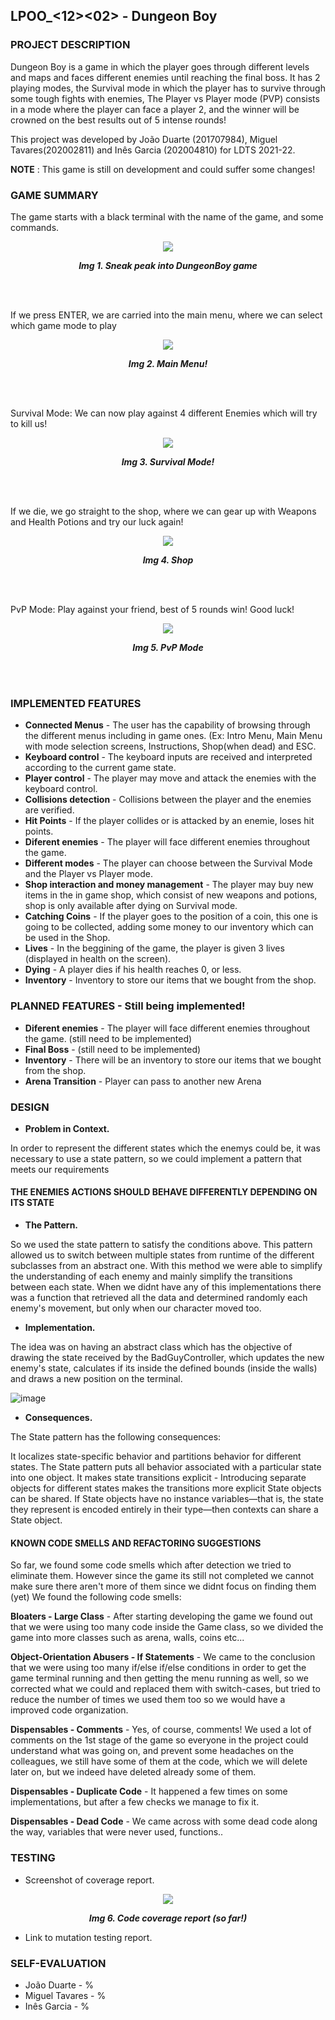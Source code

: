 ## LPOO_<12><02> - Dungeon Boy

### PROJECT DESCRIPTION
Dungeon Boy is a game in which the player goes through different levels and maps and faces different enemies until reaching the final boss. It has 2 playing modes, the Survival mode in which the player has to survive through some tough fights with enemies, The Player vs Player mode (PVP) consists in a mode where the player can face a player 2, and the winner will be crowned on the best results out of 5 intense rounds!

This project was developed by João Duarte (201707984), Miguel Tavares(202002811) and Inês Garcia (202004810) for LDTS 2021-22.

**NOTE** : This game is still on development and could suffer some changes!

### GAME SUMMARY

The game starts with a black terminal with the name of the game, and some commands.

<p align="center" justify="center">
  <img src="https://user-images.githubusercontent.com/52889593/148138582-3bba6e0e-ec13-4da5-8398-d42c02853e32.png"/>
</p>
<p align="center">
  <b><i>Img 1. Sneak peak into DungeonBoy game</i></b>
</p>
<br>
<br />


If we press ENTER, we are carried into the main menu, where we can select which game mode to play 

<p align="center" justify="center">
  <img src="https://user-images.githubusercontent.com/52889593/148138743-0b59bb66-2572-413a-b573-dadb35796689.png"/>
</p>
<p align="center">
  <b><i>Img 2. Main Menu!</i></b>
</p>
<br>
<br />


Survival Mode: We can now play against 4 different Enemies which will try to kill us!


<p align="center" justify="center">
  <img src="https://user-images.githubusercontent.com/52889593/148377444-c903cf90-61a6-4f22-985e-bb82b08d00ab.png"/>
</p>
<p align="center">
  <b><i>Img 3. Survival Mode!</i></b>
</p>
<br>
<br />


If we die, we go straight to the shop, where we can gear up with Weapons and Health Potions and try our luck again!

<p align="center" justify="center">
  <img src="https://user-images.githubusercontent.com/52889593/148377558-fc3af7d6-02b2-4b05-8afd-a58bebee20d7.png"/>
</p>
<p align="center">
  <b><i>Img 4. Shop</i></b>
</p>
<br>
<br />


PvP Mode: Play against your friend, best of 5 rounds win! Good luck!

<p align="center" justify="center">
  <img src="https://user-images.githubusercontent.com/52889593/148138866-38876123-19e6-4a9c-9567-150c9f001c57.png"/>
</p>
<p align="center">
  <b><i>Img 5. PvP Mode </i></b>
</p>
<br>
<br />



### IMPLEMENTED FEATURES

- **Connected Menus** - The user has the capability of browsing through the different menus including in game ones. (Ex: Intro Menu, Main Menu with mode selection screens, Instructions,  Shop(when dead) and ESC.
- **Keyboard control** - The keyboard inputs are received and interpreted according to the current game state.
- **Player control** - The player may move and attack the enemies with the keyboard control.
- **Collisions detection** - Collisions between the player and the enemies are verified.
- **Hit Points** - If the player collides or is attacked by an enemie, loses hit points. 
- **Diferent enemies** - The player will face different enemies throughout the game.
- **Different modes** - The player can choose between the Survival Mode and the Player vs Player mode.
- **Shop interaction and money management** - The player may buy new items in the in game shop, which consist of new weapons and potions, shop is only available after dying on Survival mode.
- **Catching Coins** - If the player goes to the position of a coin, this one is going to be collected, adding some money to our inventory which can be used in the Shop.
- **Lives** - In the beggining of the game, the player is given 3 lives (displayed in health on the screen).
- **Dying** - A player dies if his health reaches 0, or less.
- **Inventory** - Inventory to store our items that we bought from the shop.


### PLANNED FEATURES - Still being implemented!


- **Diferent enemies** - The player will face different enemies throughout the game.  (still need to be implemented)
- **Final Boss** - (still need to be implemented)
- **Inventory** - There will be an inventory to store our items that we bought from the shop.
- **Arena Transition** - Player can pass to another new Arena


### DESIGN

- **Problem in Context.** 

In order to represent the different states which the enemys could be, it was necessary to use a state pattern, so we could implement a pattern that meets our requirements

#### THE ENEMIES ACTIONS SHOULD BEHAVE DIFFERENTLY DEPENDING ON ITS STATE

- **The Pattern.** 

So we used the state pattern to satisfy the conditions above.
This pattern allowed us to switch between multiple states from runtime of the different subclasses from an abstract one. With this method we were able to simplify the understanding of each enemy and mainly simplify the transitions between each state. When we didnt have any of this implementations there was a function that retrieved all the data and determined randomly each enemy's movement, but only when our character moved too.

- **Implementation.** 

The idea was on having an abstract class which has the objective of drawing the state received by the BadGuyController, which updates the new enemy's state, calculates if its inside the defined bounds (inside the walls) and draws a new position on the terminal.

![image](https://user-images.githubusercontent.com/52889593/149636099-da4eef6e-edf8-452c-a59d-f432d05ad7c4.png)

- **Consequences.** 

The State pattern has the following consequences:

It localizes state-specific behavior and partitions behavior for different states. The State pattern puts all behavior associated with a particular state into one object.
It makes state transitions explicit - Introducing separate objects for different states makes the transitions more explicit
State objects can be shared. If State objects have no instance variables—that is, the state they represent is encoded entirely in their type—then contexts can share a State object.

#### KNOWN CODE SMELLS AND REFACTORING SUGGESTIONS

So far, we found some code smells which after detection we tried to eliminate them.
However since the game its still not completed we cannot make sure there aren't more of them since we didnt focus on finding them (yet)
We found the following code smells: 

**Bloaters - Large Class** - After starting developing the game we found out that we were using too many code inside the Game class, so we divided the game into more classes such as arena, walls, coins etc... 

**Object-Orientation Abusers - If Statements** - We came to the conclusion that we were using too many if/else if/else conditions in order to get the game terminal running and then getting the menu running as well, so we corrected what we could and replaced them with switch-cases, but tried to reduce the number of times we used them too so we would have a improved code organization.

**Dispensables - Comments** - Yes, of course, comments! We used a lot of comments on the 1st stage of the game so everyone in the project could understand what was going on, and prevent some headaches on the colleagues, we still have some of them at the code, which we will delete later on, but we indeed have deleted already some of them.

**Dispensables -  Duplicate Code** - It happened a few times on some implementations, but after a few checks we manage to fix it.

**Dispensables -  Dead Code** - We came across with some dead code along the way, variables that were never used, functions.. 



### TESTING

- Screenshot of coverage report.

<p align="center" justify="center">
  <img src="https://user-images.githubusercontent.com/52889593/149919998-fe23c526-51fb-4647-8f11-8e5801f407c1.png"/>
</p>
<p align="center">
  <b><i>Img 6. Code coverage report (so far!)</i></b>
</p>



- Link to mutation testing report.

### SELF-EVALUATION

- João Duarte - %
- Miguel Tavares - %
- Inês Garcia - %
